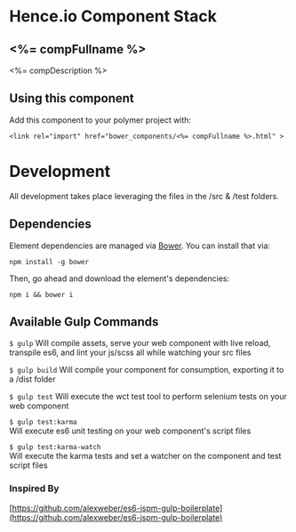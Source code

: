 # Hence.io Component Stack
## <%= compFullname %>

<%= compDescription %>

## Using this component

Add this component to your polymer project with:

    <link rel="import" href="bower_components/<%= compFullname %>.html" >

# Development

All development takes place leveraging the files in the /src & /test folders.

## Dependencies

Element dependencies are managed via [Bower](http://bower.io/). You can
install that via:

    npm install -g bower

Then, go ahead and download the element's dependencies:

    npm i && bower i

## Available Gulp Commands

```$ gulp```
Will compile assets, serve your web component with live reload, transpile es6, and lint your js/scss all while watching your src files

```$ gulp build```
Will compile your component for consumption, exporting it to a /dist folder

```$ gulp test```
Will execute the wct test tool to perform selenium tests on your web component

```$ gulp test:karma```  
Will execute es6 unit testing on your web component's script files

```$ gulp test:karma-watch```  
Will execute the karma tests and set a watcher on the component and test script files

### Inspired By
[https://github.com/alexweber/es6-jspm-gulp-boilerplate](https://github.com/alexweber/es6-jspm-gulp-boilerplate)
